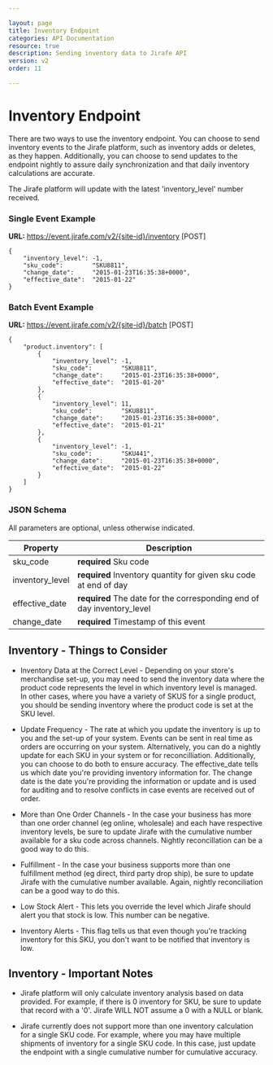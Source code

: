 ```yaml
---

layout: page
title: Inventory Endpoint
categories: API Documentation
resource: true
description: Sending inventory data to Jirafe API
version: v2
order: 11

---
```


# Inventory Endpoint

There are two ways to use the inventory endpoint.  You can choose to send inventory events to the Jirafe platform, such as inventory adds or deletes, as they happen.  Additionally, you can choose to send updates to the endpoint nightly to assure daily synchronization and that daily inventory calculations are accurate.

The Jirafe platform will update with the latest 'inventory_level' number received.

### Single Event Example
**URL:** https://event.jirafe.com/v2/{site-id}/inventory [POST]

```
{
    "inventory_level": -1,
    "sku_code":        "SKU8811", 
    "change_date":     "2015-01-23T16:35:38+0000",
    "effective_date":  "2015-01-22"
}
```

### Batch Event Example
**URL:** https://event.jirafe.com/v2/{site-id}/batch [POST]
```
{
    "product.inventory": [
        {
            "inventory_level": -1,
            "sku_code":        "SKU8811", 
            "change_date":     "2015-01-23T16:35:38+0000",
            "effective_date":  "2015-01-20"
        },
        {
            "inventory_level": 11,
            "sku_code":        "SKU8811", 
            "change_date":     "2015-01-23T16:35:38+0000",
            "effective_date":  "2015-01-21"
        },
        {
            "inventory_level": -1,
            "sku_code":        "SKU441", 
            "change_date":     "2015-01-23T16:35:38+0000",
            "effective_date":  "2015-01-22"
        }
    ]
}
```

### JSON Schema
All parameters are optional, unless otherwise indicated.


Property|Description
--- | ---
 sku_code | **required** Sku code
 inventory_level | **required** Inventory quantity for given sku code at end of day
 effective_date | **required** The date for the corresponding end of day inventory_level
 change_date | **required** Timestamp of this event

## Inventory - Things to Consider

* Inventory Data at the Correct Level - Depending on your store's merchandise set-up, you may need to send the inventory data where the product code represents the level in which inventory level is managed.  In other cases, where you have a variety of SKUS for a single product, you should be sending inventory where the product code is set at the SKU level.

* Update Frequency - The rate at which you update the inventory is up to you and the set-up of your system.  Events can be sent in real time as orders are occurring on your system.  Alternatively, you can do a nightly update for each SKU in your system or for reconcilliation.  Additionally, you can choose to do both to ensure accuracy.  The effective_date tells us which date you're providing inventory information for.  The change date is the date you're providing the information or update and is used for auditing and to resolve conflicts in case events are received out of order.

* More than One Order Channels - In the case your business has more than one order channel (eg online, wholesale) and each have respective inventory levels, be sure to update Jirafe with the cumulative number available for a sku code across channels.  Nightly reconcillation can be a good way to do this.

* Fulfillment - In the case your business supports more than one fulfillment method (eg direct, third party drop ship), be sure to update Jirafe with the cumulative number available.  Again, nightly reconciliation can be a good way to do this.

* Low Stock Alert - This lets you override the level which Jirafe should alert you that stock is low. This number can be negative.

* Inventory Alerts - This flag tells us that even though you're tracking inventory for this SKU, you don't want to be notified that inventory is low.

## Inventory - Important Notes
* Jirafe platform will only calculate inventory analysis based on data provided.  For example, if there is 0 inventory for SKU, be sure to update that record with a '0'.  Jirafe WILL NOT assume a 0 with a NULL or blank.

* Jirafe currently does not support more than one inventory calculation for a single SKU code.  For example, where you may have multiple shipments of inventory for a single SKU code.  In this case, just update the endpoint with a single cumulative number for cumulative accuracy.
